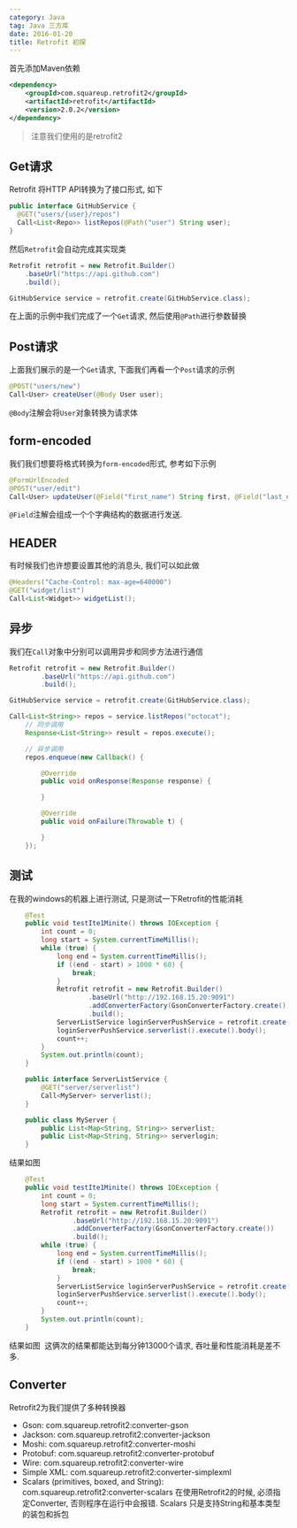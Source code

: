 ```yaml
---
category: Java
tag: Java 三方库
date: 2016-01-20
title: Retrofit 初探
---
```

首先添加Maven依赖
```xml
<dependency>
	<groupId>com.squareup.retrofit2</groupId>
	<artifactId>retrofit</artifactId>
	<version>2.0.2</version>
</dependency>
```
> 注意我们使用的是retrofit2

## Get请求
Retrofit 将HTTP API转换为了接口形式, 如下
```java
public interface GitHubService {
  @GET("users/{user}/repos")
  Call<List<Repo>> listRepos(@Path("user") String user);
}
```
然后`Retrofit`会自动完成其实现类
```java
Retrofit retrofit = new Retrofit.Builder()
    .baseUrl("https://api.github.com")
    .build();

GitHubService service = retrofit.create(GitHubService.class);
```
在上面的示例中我们完成了一个`Get`请求, 然后使用`@Path`进行参数替换

## Post请求
上面我们展示的是一个`Get`请求, 下面我们再看一个`Post`请求的示例
```java
@POST("users/new")
Call<User> createUser(@Body User user);
```
`@Body`注解会将`User`对象转换为请求体

## form-encoded
我们我们想要将格式转换为`form-encoded`形式, 参考如下示例
```java
@FormUrlEncoded
@POST("user/edit")
Call<User> updateUser(@Field("first_name") String first, @Field("last_name") String last);
```
`@Field`注解会组成一个个字典结构的数据进行发送.

## HEADER
有时候我们也许想要设置其他的消息头, 我们可以如此做
```java
@Headers("Cache-Control: max-age=640000")
@GET("widget/list")
Call<List<Widget>> widgetList();
```

## 异步
我们在`Call`对象中分别可以调用异步和同步方法进行通信
```java
Retrofit retrofit = new Retrofit.Builder()
		.baseUrl("https://api.github.com")
		.build();

GitHubService service = retrofit.create(GitHubService.class);

Call<List<String>> repos = service.listRepos("octocat");
	// 同步调用
	Response<List<String>> result = repos.execute();

	// 异步调用
	repos.enqueue(new Callback() {

		@Override
		public void onResponse(Response response) {

		}

		@Override
		public void onFailure(Throwable t) {

		}
	});
```

## 测试
在我的windows的机器上进行测试, 只是测试一下Retrofit的性能消耗
```java
	@Test
	public void testIte1Minite() throws IOException {
		int count = 0;
		long start = System.currentTimeMillis();
		while (true) {
			long end = System.currentTimeMillis();
			if ((end - start) > 1000 * 60) {
				break;
			}
			Retrofit retrofit = new Retrofit.Builder()
					.baseUrl("http://192.168.15.20:9091")
					.addConverterFactory(GsonConverterFactory.create())
					.build();
			ServerListService loginServerPushService = retrofit.create(ServerListService.class);
			loginServerPushService.serverlist().execute().body();
			count++;
		}
		System.out.println(count);
	}

	public interface ServerListService {
		@GET("server/serverlist")
		Call<MyServer> serverlist();
	}

	public class MyServer {
		public List<Map<String, String>> serverlist;
		public List<Map<String, String>> serverlogin;
	}
```
结果如图
![]()
```java
	@Test
	public void testIte1Minite() throws IOException {
		int count = 0;
		long start = System.currentTimeMillis();
		Retrofit retrofit = new Retrofit.Builder()
				.baseUrl("http://192.168.15.20:9091")
				.addConverterFactory(GsonConverterFactory.create())
				.build();
		while (true) {
			long end = System.currentTimeMillis();
			if ((end - start) > 1000 * 60) {
				break;
			}
			ServerListService loginServerPushService = retrofit.create(ServerListService.class);
			loginServerPushService.serverlist().execute().body();
			count++;
		}
		System.out.println(count);
	}
```
结果如图
![]()
这俩次的结果都能达到每分钟13000个请求, 吞吐量和性能消耗是差不多.

## Converter
Retrofit2为我们提供了多种转换器
* Gson: com.squareup.retrofit2:converter-gson
* Jackson: com.squareup.retrofit2:converter-jackson
* Moshi: com.squareup.retrofit2:converter-moshi
* Protobuf: com.squareup.retrofit2:converter-protobuf
* Wire: com.squareup.retrofit2:converter-wire
* Simple XML: com.squareup.retrofit2:converter-simplexml
* Scalars (primitives, boxed, and String): com.squareup.retrofit2:converter-scalars
在使用Retrofit2的时候, 必须指定Converter, 否则程序在运行中会报错. Scalars 只是支持String和基本类型的装包和拆包